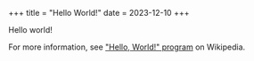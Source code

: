 +++
title = "Hello World!"
date = 2023-12-10
+++

Hello world!
<!-- more -->
For more information, see ["Hello, World!" program](https://en.wikipedia.org/wiki/%22Hello,_World!%22_program) on Wikipedia.
